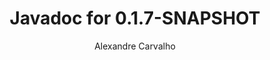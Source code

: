 ---
title: Javadoc for 0.1.7-SNAPSHOT
author: Alexandre Carvalho
menu_title: 0.1.7-SNAPSHOT
category: javadoc_docs
layout: iframe
iframe_url: /docs/0.1.7-SNAPSHOT/site/apidocs/index.html
order: 5
---